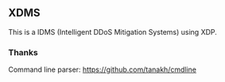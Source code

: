 ## XDMS
This is a IDMS (Intelligent DDoS Mitigation Systems) using XDP.



### Thanks
Command line parser: https://github.com/tanakh/cmdline
